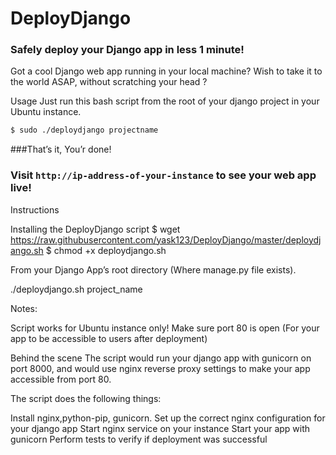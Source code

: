 # DeployDjango

### Safely deploy your Django app in less 1 minute!

Got a cool Django web app running in your local machine?
Wish to take it to the world ASAP, without scratching your head ?

Usage Just run this bash script from the root of your django project in your Ubuntu instance.

```bash
$ sudo ./deploydjango projectname
```

###That’s it, You’r done!


### Visit `http://ip-address-of-your-instance` to see your web app live!

Instructions 


Installing the DeployDjango script $ wget https://raw.githubusercontent.com/yask123/DeployDjango/master/deploydjango.sh
$ chmod +x deploydjango.sh

From your Django App’s root directory (Where manage.py file exists).

./deploydjango.sh project_name




Notes:

Script works for Ubuntu instance only!
Make sure port 80 is open (For your app to be accessible to users after deployment) 

Behind the scene The script would run your django app with gunicorn on port 8000, and would use nginx reverse proxy settings to make your app accessible from port 80. 

The script does the following things:

Install nginx,python-pip, gunicorn.
Set up the correct nginx configuration for your django app
Start nginx service on your instance
Start your app with gunicorn
Perform tests to verify if deployment was successful
